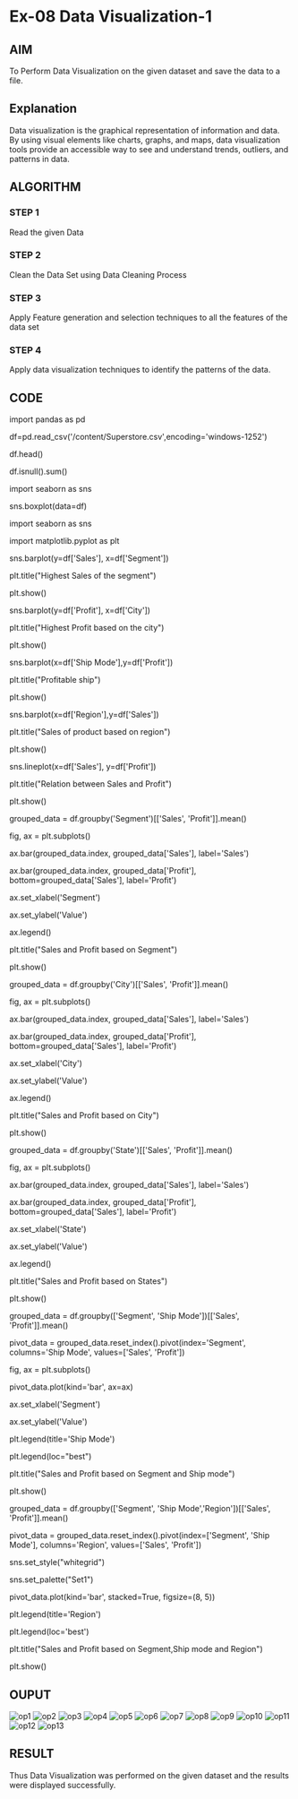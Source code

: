 # Ex-08 Data Visualization-1

## AIM
To Perform Data Visualization on the given dataset and save the data to a file. 

## Explanation
Data visualization is the graphical representation of information and data. By using visual elements like charts, graphs, and maps, data visualization tools provide an accessible way to see and understand trends, outliers, and patterns in data.

## ALGORITHM
### STEP 1
Read the given Data
### STEP 2
Clean the Data Set using Data Cleaning Process
### STEP 3
Apply Feature generation and selection techniques to all the features of the data set
### STEP 4
Apply data visualization techniques to identify the patterns of the data.


## CODE

import pandas as pd

df=pd.read_csv('/content/Superstore.csv',encoding='windows-1252')

df.head()

df.isnull().sum()

import seaborn as sns

sns.boxplot(data=df)

import seaborn as sns

import matplotlib.pyplot as plt

sns.barplot(y=df['Sales'], x=df['Segment'])

plt.title("Highest Sales of the segment")

plt.show()

sns.barplot(y=df['Profit'], x=df['City'])

plt.title("Highest Profit based on the city")

plt.show()

sns.barplot(x=df['Ship Mode'],y=df['Profit'])

plt.title("Profitable ship")

plt.show()

sns.barplot(x=df['Region'],y=df['Sales'])

plt.title("Sales of product based  on region")

plt.show()

sns.lineplot(x=df['Sales'], y=df['Profit'])

plt.title("Relation between Sales and Profit")

plt.show()

grouped_data = df.groupby('Segment')[['Sales', 'Profit']].mean()

fig, ax = plt.subplots()

ax.bar(grouped_data.index, grouped_data['Sales'], label='Sales')

ax.bar(grouped_data.index, grouped_data['Profit'], bottom=grouped_data['Sales'], label='Profit')

ax.set_xlabel('Segment')

ax.set_ylabel('Value')

ax.legend()

plt.title("Sales and Profit based on Segment")

plt.show()

grouped_data = df.groupby('City')[['Sales', 'Profit']].mean()

fig, ax = plt.subplots()

ax.bar(grouped_data.index, grouped_data['Sales'], label='Sales')

ax.bar(grouped_data.index, grouped_data['Profit'], bottom=grouped_data['Sales'], label='Profit')

ax.set_xlabel('City')

ax.set_ylabel('Value')

ax.legend()

plt.title("Sales and Profit based on City")

plt.show()

grouped_data = df.groupby('State')[['Sales', 'Profit']].mean()

fig, ax = plt.subplots()

ax.bar(grouped_data.index, grouped_data['Sales'], label='Sales')

ax.bar(grouped_data.index, grouped_data['Profit'], bottom=grouped_data['Sales'], label='Profit')

ax.set_xlabel('State')

ax.set_ylabel('Value')

ax.legend()

plt.title("Sales and Profit based on States")

plt.show()

grouped_data = df.groupby(['Segment', 'Ship Mode'])[['Sales', 'Profit']].mean()

pivot_data = grouped_data.reset_index().pivot(index='Segment', columns='Ship Mode', values=['Sales', 'Profit'])

fig, ax = plt.subplots()

pivot_data.plot(kind='bar', ax=ax)

ax.set_xlabel('Segment')

ax.set_ylabel('Value')

plt.legend(title='Ship Mode')

plt.legend(loc="best")

plt.title("Sales and Profit based on Segment and Ship mode")

plt.show()

grouped_data = df.groupby(['Segment', 'Ship Mode','Region'])[['Sales', 'Profit']].mean()

pivot_data = grouped_data.reset_index().pivot(index=['Segment', 'Ship Mode'], columns='Region', values=['Sales', 'Profit'])

sns.set_style("whitegrid")

sns.set_palette("Set1")

pivot_data.plot(kind='bar', stacked=True, figsize=(8, 5))

plt.legend(title='Region')

plt.legend(loc='best')

plt.title("Sales and Profit based on Segment,Ship mode and Region")

plt.show()


## OUPUT

![op1](https://github.com/Thirisaa/Ex-08-Data-Visualization-/assets/112301582/38af0e2d-dbee-4ce8-8c4f-b5e9db7266f6)
![op2](https://github.com/Thirisaa/Ex-08-Data-Visualization-/assets/112301582/182a6fae-03f7-457a-94d6-6116e8b7e302)
![op3](https://github.com/Thirisaa/Ex-08-Data-Visualization-/assets/112301582/aa255e27-f145-43e5-a5a0-ff5dd413266e)
![op4](https://github.com/Thirisaa/Ex-08-Data-Visualization-/assets/112301582/fec14654-ac47-470f-b935-5469daa53bcb)
![op5](https://github.com/Thirisaa/Ex-08-Data-Visualization-/assets/112301582/3edf622b-6a25-46d7-b42f-e0af9f03c5c2)
![op6](https://github.com/Thirisaa/Ex-08-Data-Visualization-/assets/112301582/5f3d0697-b66f-4d55-8faa-0ac04d18a7b2)
![op7](https://github.com/Thirisaa/Ex-08-Data-Visualization-/assets/112301582/b6ccc827-fed7-4443-93c2-b730003a4938)
![op8](https://github.com/Thirisaa/Ex-08-Data-Visualization-/assets/112301582/46e3c7b5-4fd8-4b3a-b45b-d4a49f102741)
![op9](https://github.com/Thirisaa/Ex-08-Data-Visualization-/assets/112301582/461b904f-2717-4a73-8efd-dc039252050d)
![op10](https://github.com/Thirisaa/Ex-08-Data-Visualization-/assets/112301582/1d77e816-d3b7-4359-9a10-88f6397f0032)
![op11](https://github.com/Thirisaa/Ex-08-Data-Visualization-/assets/112301582/5ebb8c17-2c4e-46c2-b55b-61c57f7510f4)
![op12](https://github.com/Thirisaa/Ex-08-Data-Visualization-/assets/112301582/f3aae47b-ad16-4807-9542-fe49e2d5a11b)
![op13](https://github.com/Thirisaa/Ex-08-Data-Visualization-/assets/112301582/2c5e87c2-79b6-4cb9-ae01-4ed52834e27f)

## RESULT

Thus Data Visualization was performed on the given dataset and the results were displayed successfully.




